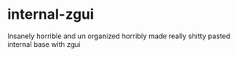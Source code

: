 # internal-zgui
Insanely horrible and un organized horribly made really shitty pasted internal base with zgui
